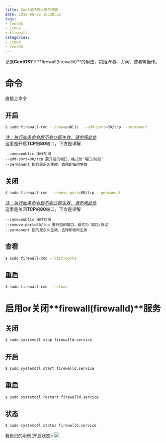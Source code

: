 ```yaml
---
title: CentOS7防火墙的使用
date: 2018-06-02 18:28:52
tags:
- CentOS
- Linux
- firewall
categories:
- Linux
- CentOS
---
```

记录**CentOS7**下**firewall(firewalld)**的用法，包括*开启*、*关闭*、*查看*等操作。
<!--more-->

# 命令
直接上命令  
## 开启
```bash
$ sudo firewall-cmd --zone=public  --add-port=80/tcp --permanent
```
[*注：执行此条命令后不会立即生效，请参阅此处*](#重启)  
这里是开启**TCP**的**80**端口，下方是详解  
```
--zone=public 操作的域  
--add-port=80/tcp 要开启的端口，格式为`端口/协议`  
--permanent 指的是永久生效，去除即临时生效  
```

## 关闭
```bash
$ sudo firewall-cmd --remove-port=80/tcp --permanent
```
[*注：执行此条命令后不会立即生效，请参阅此处*](#重启)  
这里是关闭**TCP**的**80**端口，下方是详解  
```
--zone=public 操作的域  
--remove-port=80/tcp 要开启的端口，格式为`端口/协议`  
--permanent 指的是永久生效，去除即临时生效
```

## 查看
```bash
$ sudo firewall-cmd --list-ports
```

## 重启
```bash
$ sudo firewall-cmd --reload
```


# 启用or关闭**firewall(firewalld)**服务
## 关闭
```bash
$ sudo systemctl stop firewalld.service
```
## 开启
```bash
$ sudo systemctl start firewalld.service
```
## 重启
```bash
$ sudo systemctl restart firewalld.service
```
## 状态
```bash
$ sudo systemctl status firewalld.service
```
我自己的示例(开启状态):
![](https://img.iochen.com/AJ5Ssm0L.png)

